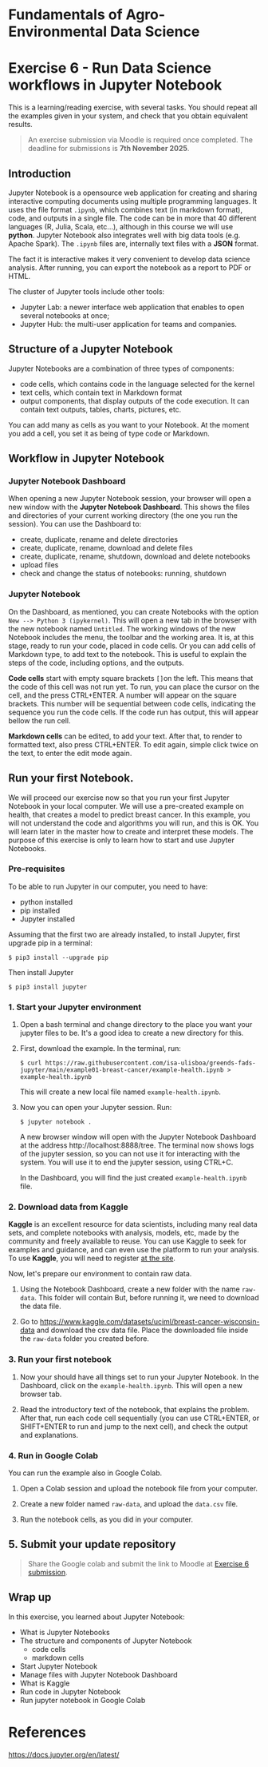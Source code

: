 # Fundamentals of Agro-Environmental Data Science

# Exercise 6 - Run Data Science workflows in Jupyter Notebook 

This is a learning/reading exercise, with several tasks. You should repeat all 
the examples given in your system, and check that you obtain equivalent results.

> An exercise submission via Moodle is required once completed. The deadline for submissions is **7th November 2025**.


## Introduction

Jupyter Notebook is a opensource web application for creating and sharing interactive
computing documents using multiple programming languages. It uses the file format
`.ipynb`, which combines text (in markdown format), code, and outputs in a single 
file. The code can be in more that 40 different languages (R, Julia, Scala, etc...), 
although in this course we will use **python**. Jupyter Notebook also integrates 
well with big data tools (e.g. Apache Spark). The `.ipynb` files are, internally 
text files with a **JSON** format.

The fact it is interactive makes it very convenient to develop data science analysis.
After running, you can export the notebook as a report to PDF or HTML.

The cluster of Jupyter tools include other tools:
- Jupyter Lab: a newer interface web application that enables to open several notebooks 
at once;
- Jupyter Hub: the multi-user application for teams and companies.

## Structure of a Jupyter Notebook

Jupyter Notebooks are a combination of three types of components:
- code cells, which contains code in the language selected for the kernel
- text cells, which contain text in Markdown format
- output components, that display outputs of the code execution. It can contain 
text outputs, tables, charts, pictures, etc.

You can add many as cells as you want to your Notebook. At the moment you add a 
cell, you set it as being of type code or Markdown.

## Workflow in Jupyter Notebook

### Jupyter Notebook Dashboard
When opening a new Jupyter Notebook session, your browser will open a new window 
with the **Jupyter Notebook Dashboard**. This shows the files and directories of your 
current working directory (the one you run the session). You can use the Dashboard to:
- create, duplicate, rename and delete directories
- create, duplicate, rename, download and delete files
- create, duplicate, rename, shutdown, download and delete notebooks
- upload files
- check and change the status of notebooks: running, shutdown

### Jupyter Notebook

On the Dashboard, as mentioned, you can create Notebooks with the option 
`New --> Python 3 (ipykernel)`. This will open a new tab in the browser with the 
new notebook named `Untitled`. The working windows of the new Notebook includes 
the menu, the toolbar and the working area. It is, at this stage, ready to run 
your code, placed in code cells. Or you can add cells of Markdown type, to add 
text to the notebook. This is useful to explain the steps of the code, including 
options, and the outputs.

**Code cells** start with empty square brackets `[]`on the left. This means that the 
code of this cell was not run yet. To run, you can place the cursor on the cell, 
and the press CTRL+ENTER. A number will appear on the square brackets. This number
will be sequential between code cells, indicating the sequence you run the code
cells. If the code run has output, this will appear bellow the run cell.

**Markdown cells** can be edited, to add your text. After that, to render to formatted
text, also press CTRL+ENTER. To edit again, simple click twice on the text, to 
enter the edit mode again.

## Run your first Notebook. 

We will proceed our exercise now so that you run your first Jupyter Notebook in 
your local computer. We will use a pre-created example on health, that creates 
a model to predict breast cancer. In this example, you will not understand the code
and algorithms you will run, and this is OK. You will learn later in the master
how to create and interpret these models. The purpose of this exercise is only
to learn how to start and use Jupyter Notebooks.

### Pre-requisites

To be able to run Jupyter in our computer, you need to have:
- python installed
- pip installed
- Jupyter installed

Assuming that the first two are already installed, to install Jupyter, first 
upgrade pip in a terminal:
```
$ pip3 install --upgrade pip
```
Then install Jupyter
```
$ pip3 install jupyter
```

### 1. Start your Jupyter environment

1. Open a bash terminal and change directory to the place you want your jupyter 
files to be. It's a good idea to create a new directory for this.

2. First, download the example. In the terminal, run:
   ```
   $ curl https://raw.githubusercontent.com/isa-ulisboa/greends-fads-jupyter/main/example01-breast-cancer/example-health.ipynb > example-health.ipynb
   ```
   This will create a new local file named `example-health.ipynb`.

3. Now you can open your Jupyter session. Run:
   ```
   $ jupyter notebook .
   ```
   A new browser window will open with the Jupyter Notebook Dashboard at the 
   address http://localhost:8888/tree. 
   The terminal now shows logs of the jupyter session, so you can not use it for 
   interacting with the system. You will use it to end the jupyter session, using CTRL+C.

   In the Dashboard, you will find the just created `example-health.ipynb` file.

### 2. Download data from Kaggle

**Kaggle** is an excellent resource for data scientists, including many real data 
sets, and complete notebooks with analysis, models, etc, made by the community 
and freely available to reuse. You can use Kaggle to seek for examples and guidance, 
and can even use the platform to run your analysis. To use **Kaggle**, you will 
need to register [at the site](https://www.kaggle.com). 

Now, let's prepare our environment to contain raw data. 

1. Using the Notebook Dashboard, create a new folder with the name `raw-data`. This 
folder will contain  But, before running it, we need to download the data file. 

2. Go to
https://www.kaggle.com/datasets/uciml/breast-cancer-wisconsin-data and download 
the csv data file. Place the downloaded file inside the `raw-data` folder you created before. 

### 3. Run your first notebook

1. Now your should have all things set to run your Jupyter Notebook. In the Dashboard,
click on the `example-health.ipynb`. This will open a new browser tab.

2. Read the introductory text of the notebook, that explains the problem. After 
that, run each code cell sequentially (you can use CTRL+ENTER, or SHIFT+ENTER to 
run and jump to the next cell), and check the output and explanations.

### 4. Run in Google Colab

You can run the example also in Google Colab.

1. Open a Colab session and upload the notebook file from your computer.

2. Create a new folder named `raw-data`, and upload the `data.csv` file.

3. Run the notebook cells, as you did in your computer.

## 5. Submit your update repository
> Share the Google colab and submit the link to Moodle at [Exercise 6 submission](https://elearning.ulisboa.pt/mod/assign/view.php?id=538116).


## Wrap up
In this exercise, you learned about Jupyter Notebook:
- What is Jupyter Notebooks
- The structure and components of Jupyter Notebook
  - code cells
  - markdown cells
- Start Jupyter Notebook
- Manage files with Jupyter Notebook Dashboard
- What is Kaggle 
- Run code in Jupyter Notebook
- Run jupyter notebook in Google Colab

# References
https://docs.jupyter.org/en/latest/  









